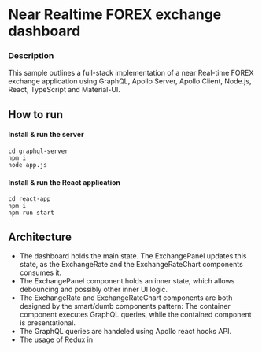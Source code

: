 # Near Realtime FOREX exchange dashboard

### Description
This sample outlines a full-stack implementation of a near Real-time FOREX exchange application using GraphQL, Apollo Server, Apollo Client, Node.js, React, TypeScript and Material-UI. 

## How to run

#### Install & run the server
```
cd graphql-server
npm i
node app.js
```

#### Install & run the React application
```
cd react-app
npm i
npm run start
```

## Architecture

- The dashboard holds the main state. The ExchangePanel updates this state, as the ExchangeRate and the ExchangeRateChart components consumes it. 
- The ExchangePanel component holds an inner state, which allows debouncing and possibly other inner UI logic. 
- The ExchangeRate and ExchangeRateChart components are both designed by the smart/dumb components pattern: The container component executes GraphQL queries, while the contained component is presentational. 
- The GraphQL queries are handeled using Apollo react hooks API. 
- The usage of Redux in 


